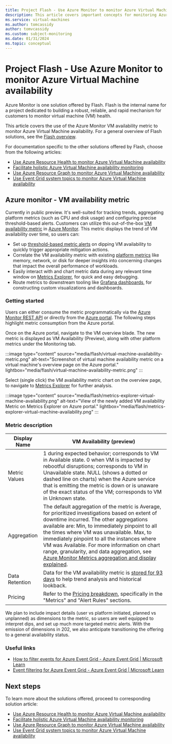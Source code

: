 ```yaml
---
title: Project Flash - Use Azure Monitor to monitor Azure Virtual Machine availability
description: This article covers important concepts for monitoring Azure virtual machine availability using the Azure Monitor VM availability metric.
ms.service: virtual-machines
ms.author: tomcassidy
author: tomvcassidy
ms.custom: subject-monitoring
ms.date: 01/31/2024
ms.topic: conceptual
---
```


# Project Flash - Use Azure Monitor to monitor Azure Virtual Machine availability

Azure Monitor is one solution offered by Flash. Flash is the internal name for a project dedicated to building a robust, reliable, and rapid mechanism for customers to monitor virtual machine (VM) health.

This article covers the use of the Azure Monitor VM availability metric to monitor Azure Virtual Machine availability. For a general overview of Flash solutions, see the [Flash overview](flash-overview.md).

For documentation specific to the other solutions offered by Flash, choose from the following articles:
* [Use Azure Resource Health to monitor Azure Virtual Machine availability](flash-azure-resource-health.md)
* [Facilitate holistic Azure Virtual Machine availability monitoring](flash-holistic-monitoring.md)
* [Use Azure Resource Graph to monitor Azure Virtual Machine availability](flash-azure-resource-graph.md)
* [Use Event Grid system topics to monitor Azure Virtual Machine availability](flash-event-grid-system-topic.md)

## Azure monitor - VM availability metric

Currently in public preview. It's well-suited for tracking trends, aggregating platform metrics (such as CPU and disk usage) and configuring precise threshold-based alerts. Customers can utilize this out-of-the-box [VM availability metric](../azure-monitor/platform/alerts-overview.md) in [Azure Monitor](../azure-monitor/platform/alerts-overview.md). This metric displays the trend of VM availability over time, so users can:

- Set up [threshold-based metric alerts](../azure-monitor/alerts/alerts-create-new-alert-rule.md?tabs=metric) on dipping VM availability to quickly trigger appropriate mitigation actions.
- Correlate the VM availability metric with existing [platform metrics](../azure-monitor/essentials/data-platform-metrics.md) like memory, network, or disk for deeper insights into concerning changes that impact the overall performance of workloads.
- Easily interact with and chart metric data during any relevant time window on [Metrics Explorer](../azure-monitor/essentials/metrics-getting-started.md), for quick and easy debugging.
- Route metrics to downstream tooling like [Grafana dashboards](../azure-monitor/visualize/grafana-plugin.md), for constructing custom visualizations and dashboards.

### Getting started

Users can either consume the metric programmatically via the [Azure Monitor REST API](/rest/api/monitor/metrics) or directly from the [Azure portal](https://portal.azure.com/). The following steps highlight metric consumption from the Azure portal.

Once on the Azure portal, navigate to the VM overview blade. The new metric is displayed as VM Availability (Preview), along with other platform metrics under the Monitoring tab.

   :::image type="content" source="media/flash/virtual-machine-availability-metric.png" alt-text="Screenshot of virtual machine availability metric on a virtual machine's overview page on the Azure portal." lightbox="media/flash/virtual-machine-availability-metric.png" :::

Select (single click) the VM availability metric chart on the overview page, to navigate to [Metrics Explorer](../azure-monitor/essentials/metrics-getting-started.md) for further analysis.

   :::image type="content" source="media/flash/metrics-explorer-virtual-machine-availability.png" alt-text="View of the newly added VM availability Metric on Metrics Explorer on Azure portal." lightbox="media/flash/metrics-explorer-virtual-machine-availability.png" :::

### Metric description

| **Display Name** | **VM Availability (preview)** |
| --- | --- |
| Metric Values | 1 during expected behavior; corresponds to VM in Available state. 0 when VM is impacted by rebootful disruptions; corresponds to VM in Unavailable state. NULL (shows a dotted or dashed line on charts) when the Azure service that is emitting the metric is down or is unaware of the exact status of the VM; corresponds to VM in Unknown state. |
| Aggregation | The default aggregation of the metric is Average, for prioritized investigations based on extent of downtime incurred. The other aggregations available are: Min, to immediately pinpoint to all the times where VM was unavailable. Max, to immediately pinpoint to all the instances where VM was Available. For more information on chart range, granularity, and data aggregation, see [Azure Monitor Metrics aggregation and display explained](../azure-monitor/essentials/metrics-aggregation-explained.md). |
| Data Retention | Data for the VM availability metric is [stored for 93 days](../azure-monitor/essentials/data-platform-metrics.md#retention-of-metrics) to help trend analysis and historical lookback. |
| Pricing | Refer to the [Pricing breakdown](https://azure.microsoft.com/pricing/details/monitor/#pricing), specifically in the "Metrics" and "Alert Rules" sections. |

We plan to include impact details (user vs platform initiated, planned vs unplanned) as dimensions to the metric, so users are well equipped to interpret dips, and set up much more targeted metric alerts. With the emission of dimensions in 202, we also anticipate transitioning the offering to a general availability status.

### Useful links

- [How to filter events for Azure Event Grid - Azure Event Grid | Microsoft Learn](../event-grid/how-to-filter-events.md)
- [Event filtering for Azure Event Grid - Azure Event Grid | Microsoft Learn](../event-grid/event-filtering.md#advanced-filtering)

## Next steps

To learn more about the solutions offered, proceed to corresponding solution article:
* [Use Azure Resource Health to monitor Azure Virtual Machine availability](flash-azure-resource-health.md)
* [Facilitate holistic Azure Virtual Machine availability monitoring](flash-holistic-monitoring.md)
* [Use Azure Resource Graph to monitor Azure Virtual Machine availability](flash-azure-resource-graph.md)
* [Use Event Grid system topics to monitor Azure Virtual Machine availability](flash-event-grid-system-topic.md)